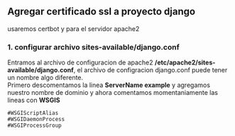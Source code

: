 ## Agregar certificado ssl a proyecto django
usaremos certbot y para el servidor apache2

### 1. configurar archivo sites-available/django.conf
Entramos al archivo de configuracion de apache2 **/etc/apache2/sites-available/django.conf**, el archivo de configracion django.conf 
puede tener un nombre algo diferente.   
Primero descomentamos la linea **ServerName example** y agregamos nuestro nombre de dominio y ahora comentamos momentaniamente las lineas con **WSGIS**
```
#WSGIScriptAlias
#WSGIDaemonProcess
#WSGIProcessGroup

